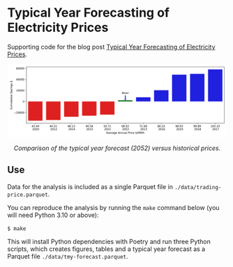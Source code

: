 # Typical Year Forecasting of Electricity Prices

Supporting code for the blog post [Typical Year Forecasting of Electricity Prices](https://adgefficiency.com/typical-year-forecasting-electricity-prices/).

![Comparison of the typical year forecast (2052) versus historical prices.](./figs/f5.png)
<p align="center"><em>Comparison of the typical year forecast (2052) versus historical prices.</em></p>

## Use

Data for the analysis is included as a single Parquet file in `./data/trading-price.parquet`.

You can reproduce the analysis by running the `make` command below (you will need Python 3.10 or above):

```shell
$ make
```

This will install Python dependencies with Poetry and run three Python scripts, which creates figures, tables and a typical year forecast as a Parquet file `./data/tmy-forecast.parquet`.
